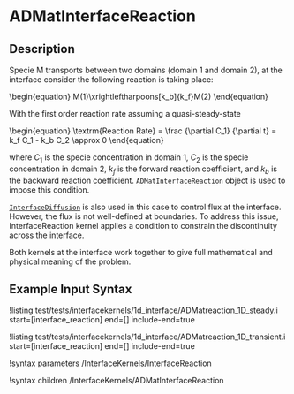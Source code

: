 # ADMatInterfaceReaction

## Description

Specie M transports between two domains (domain 1 and domain 2), at the interface consider the following reaction is taking place:

\begin{equation}
M(1)\xrightleftharpoons[k_b]{k_f}M(2)
\end{equation}

With the first order reaction rate assuming a quasi-steady-state

\begin{equation}
\textrm{Reaction Rate} = \frac {\partial C_1} {\partial t} = k_f C_1 - k_b C_2 \approx 0
\end{equation}

where $C_1$ is the specie concentration in domain 1, $C_2$ is the specie concentration in domain 2, $k_f$ is the forward reaction coefficient, and $k_b$ is the backward reaction coefficient. `ADMatInterfaceReaction` object is used to impose this condition.

[`InterfaceDiffusion`](/InterfaceKernels/index.md) is also used in this case to control flux at  the interface. However, the flux is not well-defined at boundaries. To address this issue, InterfaceReaction kernel applies a condition to constrain the discontinuity across the interface.

Both kernels at the interface work together to give full mathematical and physical meaning of the problem.

## Example Input Syntax

!listing test/tests/interfacekernels/1d_interface/ADMatreaction_1D_steady.i start=[interface_reaction] end=[] include-end=true

!listing test/tests/interfacekernels/1d_interface/ADMatreaction_1D_transient.i start=[interface_reaction] end=[] include-end=true

!syntax parameters /InterfaceKernels/InterfaceReaction

!syntax children /InterfaceKernels/ADMatInterfaceReaction